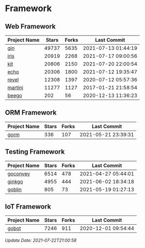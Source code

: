 # Framework

## Web Framework
| Project Name | Stars | Forks | Last Commit |
| ------------ | ----- | ----- | ----------- |
| [gin](https://github.com/gin-gonic/gin) | 49737 | 5635 | 2021-07-13 01:44:19 |
| [iris](https://github.com/kataras/iris) | 20919 | 2268 | 2021-07-17 09:00:56 |
| [kit](https://github.com/go-kit/kit) | 20806 | 2150 | 2021-07-20 22:00:54 |
| [echo](https://github.com/labstack/echo) | 20306 | 1800 | 2021-07-12 19:35:47 |
| [revel](https://github.com/revel/revel) | 12308 | 1397 | 2020-07-12 05:57:36 |
| [martini](https://github.com/go-martini/martini) | 11277 | 1127 | 2017-01-21 21:58:54 |
| [beego](https://github.com/astaxie/beego) | 202 | 56 | 2020-12-13 11:36:23 |

## ORM Framework
| Project Name | Stars | Forks | Last Commit |
| ------------ | ----- | ----- | ----------- |
| [gorm](https://github.com/jinzhu/gorm) | 336 | 107 | 2021-05-21 23:39:31 |

## Testing Framework
| Project Name | Stars | Forks | Last Commit |
| ------------ | ----- | ----- | ----------- |
| [goconvey](https://github.com/smartystreets/goconvey) | 6514 | 478 | 2021-04-27 05:44:01 |
| [ginkgo](https://github.com/onsi/ginkgo) | 4955 | 444 | 2021-06-02 18:34:18 |
| [goblin](https://github.com/franela/goblin) | 805 | 73 | 2021-05-19 01:27:13 |

## IoT Framework
| Project Name | Stars | Forks | Last Commit |
| ------------ | ----- | ----- | ----------- |
| [gobot](https://github.com/hybridgroup/gobot) | 7246 | 911 | 2020-12-01 09:54:44 |

*Update Date: 2021-07-22T21:00:58*